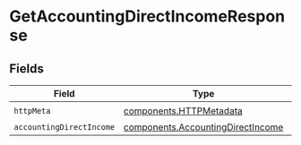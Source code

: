 # GetAccountingDirectIncomeResponse


## Fields

| Field                                                                                  | Type                                                                                   | Required                                                                               | Description                                                                            |
| -------------------------------------------------------------------------------------- | -------------------------------------------------------------------------------------- | -------------------------------------------------------------------------------------- | -------------------------------------------------------------------------------------- |
| `httpMeta`                                                                             | [components.HTTPMetadata](../../models/components/httpmetadata.md)                     | :heavy_check_mark:                                                                     | N/A                                                                                    |
| `accountingDirectIncome`                                                               | [components.AccountingDirectIncome](../../models/components/accountingdirectincome.md) | :heavy_minus_sign:                                                                     | Success                                                                                |